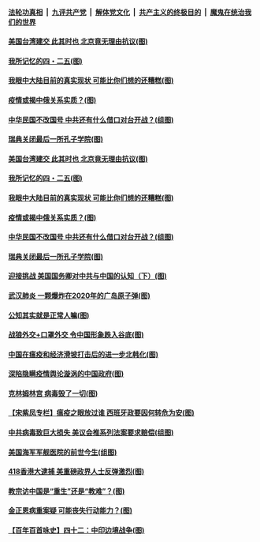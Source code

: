 ####  [法轮功真相](../../../../basic/blob/master/README.md?t=04241901) &nbsp;|&nbsp; [九评共产党](../../../../9ping.md/blob/master/README.md?t=04241901) &nbsp;|&nbsp; [解体党文化](../../../../jtdwh.md/blob/master/README.md?t=04241901)  &nbsp;|&nbsp; [共产主义的终极目的](../../../../gczydzjmd.md/blob/master/README.md?t=04241901) &nbsp;|&nbsp; [魔鬼在统治我们的世界](../../../../mgztzwmdsj.md/blob/master/README.md?t=04241901) 

#### [美国台湾建交 此其时也 北京竟无理由抗议(图)](../pages/p4/930836.md?t=04241901) 

#### [我所记忆的四・二五(图)](../pages/p4/930764.md?t=04241901) 

#### [我眼中大陆目前的真实现状 可能比你们想的还糟糕(图)](../pages/p4/930843.md?t=04241901) 

#### [疫情或揭中俄关系实质？(图)](../pages/p4/930841.md?t=04241901) 

#### [中华民国不改国号 中共还有什么借口对台开战？(组图)](../pages/p4/930867.md?t=04241901) 

#### [瑞典关闭最后一所孔子学院(图)](../pages/p4/930859.md?t=04241901) 

#### [美国台湾建交 此其时也 北京竟无理由抗议(图)](../pages/p4/930836.md?t=04241901) 

#### [我所记忆的四・二五(图)](../pages/p4/930764.md?t=04241901) 

#### [我眼中大陆目前的真实现状 可能比你们想的还糟糕(图)](../pages/p4/930843.md?t=04241901) 

#### [疫情或揭中俄关系实质？(图)](../pages/p4/930841.md?t=04241901) 

#### [中华民国不改国号 中共还有什么借口对台开战？(组图)](../pages/p4/930867.md?t=04241901) 

#### [瑞典关闭最后一所孔子学院(图)](../pages/p4/930859.md?t=04241901) 

#### [迎接挑战 美国国务卿对中共与中国的认知（下）(图)](../pages/p4/930856.md?t=04241901) 

#### [武汉肺炎 一颗爆炸在2020年的广岛原子弹(图)](../pages/p4/930792.md?t=04241901) 

#### [公知其实就是正常人嘛(图)](../pages/p4/930773.md?t=04241901) 

#### [战狼外交+口罩外交 令中国形象跌入谷底(图)](../pages/p4/930771.md?t=04241901) 

#### [中国在瘟疫和经济滑坡打击后的进一步北韩化(图)](../pages/p4/930769.md?t=04241901) 

#### [深陷隐瞒疫情舆论漩涡的中国政府(图)](../pages/p4/930762.md?t=04241901) 

#### [克林姆林宫 病毒毁了一切(图)](../pages/p4/930760.md?t=04241901) 

#### [【宋紫凤专栏】瘟疫之眼放过谁 西班牙政要因何转危为安(图)](../pages/p4/930598.md?t=04241901) 

#### [中共病毒致巨大损失 美议会推系列法案要求赔偿(组图)](../pages/p4/930625.md?t=04241901) 

#### [美国海军军舰医院的前世今生(组图)](../pages/p4/930642.md?t=04241901) 

#### [418香港大逮捕 美重磅政界人士反弹激烈(图)](../pages/p4/930629.md?t=04241901) 

#### [教宗访中国是“重生”还是“教难”？(图)](../pages/p4/930640.md?t=04241901) 

#### [金正恩病重案疑 可能丧失行动能力？(图)](../pages/p4/930622.md?t=04241901) 

#### [【百年百首咏史】四十二：中印边境战争(图)](../pages/p4/930620.md?t=04241901) 

